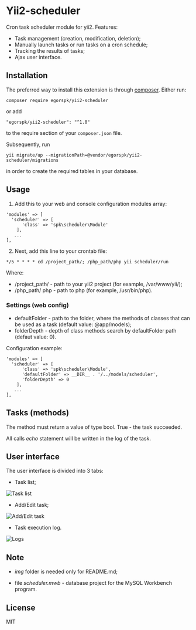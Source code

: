# Yii2-scheduler
Cron task scheduler module for yii2. Features:

* Task management (creation, modification, deletion);
* Manually launch tasks or run tasks on a cron schedule;
* Tracking the results of tasks;
* Ajax user interface.

## Installation

The preferred way to install this extension is through [composer](http://getcomposer.org/download/).
Either run:

```
composer require egorspk/yii2-scheduler
```

or add
```
"egorspk/yii2-scheduler": "^1.0"
```
to the require section of your `composer.json` file.

Subsequently, run
```
yii migrate/up --migrationPath=@vendor/egorspk/yii2-scheduler/migrations
```
in order to create the required tables in your database.

## Usage
1. Add this to your web and console configuration modules array:
```
'modules' => [
  'scheduler' => [
      'class' => 'spk\scheduler\Module'
    ],
   ...
],
```
2. Next, add this line to your crontab file:
```
*/5 * * * * cd /project_path/; /php_path/php yii scheduler/run
```
Where:
 * /project_path/ - path to your yii2 project (for example, /var/www/yii/);
 * /php_path/ php - path to php (for example, /usr/bin/php).

### Settings (web config)
* defaultFolder - path to the folder, where the methods of classes that can be used as a task (default value: 
@app/models);
* folderDepth - depth of class methods search by defaultFolder path (defaut value: 0).

Configuration example:
```
'modules' => [
  'scheduler' => [
      'class' => 'spk\scheduler\Module',
      'defaultFolder' => __DIR__ . '/../models/scheduler',
      'folderDepth' => 0
    ],  
   ...
],
```

## Tasks (methods)
The method must return a value of type bool. True - the task succeeded.

All calls *echo* statement will be written in the log of the task.

## User interface
The user interface is divided into 3 tabs:

* Task list;

![Task list](https://bytebucket.org/egorspk/yii2-scheduler/raw/49c076bf79ff8aa281cc8cad5ec2224cbb3fe5bc/img/task_list.png)

* Add/Edit task;

![Add/Edit task](https://bytebucket.org/egorspk/yii2-scheduler/raw/49c076bf79ff8aa281cc8cad5ec2224cbb3fe5bc/img/add-edit_task.png)

* Task execution log.

![Logs](https://bytebucket.org/egorspk/yii2-scheduler/raw/49c076bf79ff8aa281cc8cad5ec2224cbb3fe5bc/img/logs.png)

## Note

* *img* folder is needed only for README.md;

* file *scheduler.mwb* - database project for the MySQL Workbench program.

## License
MIT